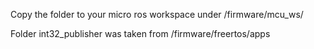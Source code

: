 Copy the folder to your micro ros workspace under /firmware/mcu_ws/

Folder int32_publisher was taken from /firmware/freertos/apps
